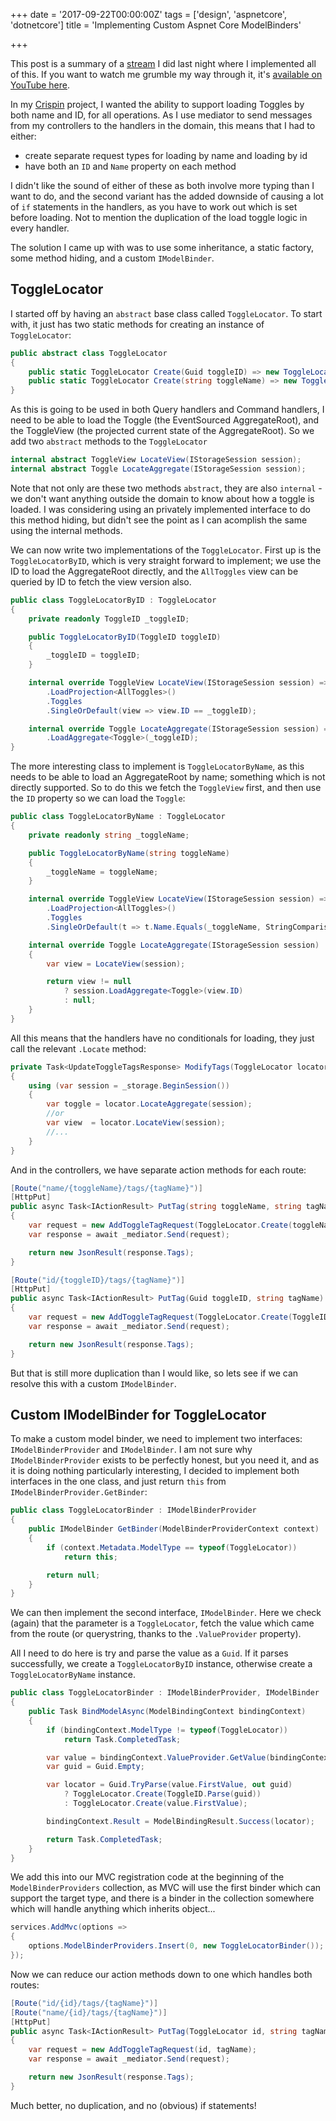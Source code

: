 +++
date = '2017-09-22T00:00:00Z'
tags = ['design', 'aspnetcore', 'dotnetcore']
title = 'Implementing Custom Aspnet Core ModelBinders'

+++

This post is a summary of a [stream](https://twitch.tv/pondidum) I did last night where I implemented all of this.  If you want to watch me grumble my way through it, it's [available on YouTube here](https://www.youtube.com/watch?v=hR213Oxj_xI).

In my [Crispin](https://github.com/pondidum/crispin) project, I wanted the ability to support loading Toggles by both name and ID, for all operations.  As I use mediator to send messages from my controllers to the handlers in the domain, this means that I had to either:

* create separate request types for loading by name and loading by id
* have both an `ID` and `Name` property on each method

I didn't like the sound of either of these as both involve more typing than I want to do, and the second variant has the added downside of causing a lot of `if` statements in the handlers, as you have to work out which is set before loading.  Not to mention the duplication of the load toggle logic in every handler.

The solution I came up with was to use some inheritance, a static factory, some method hiding, and a custom `IModelBinder`.

## ToggleLocator

I started off by having an `abstract` base class called `ToggleLocator`.  To start with, it just has two static methods for creating an instance of `ToggleLocator`:

```csharp
public abstract class ToggleLocator
{
	public static ToggleLocator Create(Guid toggleID) => new ToggleLocatorByID(toggleID);
	public static ToggleLocator Create(string toggleName) => new ToggleLocatorByName(toggleName);
}
```

As this is going to be used in both Query handlers and Command handlers, I need to be able to load the Toggle (the EventSourced AggregateRoot), and the ToggleView (the projected current state of the AggregateRoot).  So we add two `abstract` methods to the `ToggleLocator`

```csharp
internal abstract ToggleView LocateView(IStorageSession session);
internal abstract Toggle LocateAggregate(IStorageSession session);
```

Note that not only are these two methods `abstract`, they are also `internal` - we don't want anything outside the domain to know about how a toggle is loaded.  I was considering using an privately implemented interface to do this method hiding, but didn't see the point as I can acomplish the same using the internal methods.

We can now write two implementations of the `ToggleLocator`.  First up is the `ToggleLocatorByID`, which is very straight forward to implement; we use the ID to load the AggregateRoot directly, and the `AllToggles` view can be queried by ID to fetch the view version also.

```csharp
public class ToggleLocatorByID : ToggleLocator
{
	private readonly ToggleID _toggleID;

	public ToggleLocatorByID(ToggleID toggleID)
	{
		_toggleID = toggleID;
	}

	internal override ToggleView LocateView(IStorageSession session) => session
		.LoadProjection<AllToggles>()
		.Toggles
		.SingleOrDefault(view => view.ID == _toggleID);

	internal override Toggle LocateAggregate(IStorageSession session) => session
		.LoadAggregate<Toggle>(_toggleID);
}
```

The more interesting class to implement is `ToggleLocatorByName`, as this needs to be able to load an AggregateRoot by name; something which is not directly supported.  So to do this we fetch the `ToggleView` first, and then use the `ID` property so we can load the `Toggle`:

```csharp
public class ToggleLocatorByName : ToggleLocator
{
	private readonly string _toggleName;

	public ToggleLocatorByName(string toggleName)
	{
		_toggleName = toggleName;
	}

	internal override ToggleView LocateView(IStorageSession session) => session
		.LoadProjection<AllToggles>()
		.Toggles
		.SingleOrDefault(t => t.Name.Equals(_toggleName, StringComparison.OrdinalIgnoreCase));

	internal override Toggle LocateAggregate(IStorageSession session)
	{
		var view = LocateView(session);

		return view != null
			? session.LoadAggregate<Toggle>(view.ID)
			: null;
	}
}
```

All this means that the handlers have no conditionals for loading, they just call the relevant `.Locate` method:

```csharp
private Task<UpdateToggleTagsResponse> ModifyTags(ToggleLocator locator, Action<Toggle> modify)
{
	using (var session = _storage.BeginSession())
	{
		var toggle = locator.LocateAggregate(session);
		//or
		var view  = locator.LocateView(session);
		//...
	}
}
```

And in the controllers, we have separate action methods for each route:

```csharp
[Route("name/{toggleName}/tags/{tagName}")]
[HttpPut]
public async Task<IActionResult> PutTag(string toggleName, string tagName)
{
	var request = new AddToggleTagRequest(ToggleLocator.Create(toggleName), tagName);
	var response = await _mediator.Send(request);

	return new JsonResult(response.Tags);
}

[Route("id/{toggleID}/tags/{tagName}")]
[HttpPut]
public async Task<IActionResult> PutTag(Guid toggleID, string tagName)
{
	var request = new AddToggleTagRequest(ToggleLocator.Create(ToggleID.Parse(toggleID)), tagName);
	var response = await _mediator.Send(request);

	return new JsonResult(response.Tags);
}
```

But that is still more duplication than I would like, so lets see if we can resolve this with a custom `IModelBinder`.

## Custom IModelBinder for ToggleLocator

To make a custom model binder, we need to implement two interfaces: `IModelBinderProvider` and `IModelBinder`.  I am not sure why `IModelBinderProvider` exists to be perfectly honest, but you need it, and as it is doing nothing particularly interesting, I decided to implement both interfaces in the one class, and just return `this` from `IModelBinderProvider.GetBinder`:

```csharp
public class ToggleLocatorBinder : IModelBinderProvider
{
	public IModelBinder GetBinder(ModelBinderProviderContext context)
	{
		if (context.Metadata.ModelType == typeof(ToggleLocator))
			return this;

		return null;
	}
}
```

We can then implement the second interface, `IModelBinder`.  Here we check (again) that the parameter is a `ToggleLocator`, fetch the value which came from the route (or querystring, thanks to the `.ValueProvider` property).

All I need to do here is try and parse the value as a `Guid`.  If it parses successfully, we create a `ToggleLocatorByID` instance, otherwise create a `ToggleLocatorByName` instance.

```csharp
public class ToggleLocatorBinder : IModelBinderProvider, IModelBinder
{
	public Task BindModelAsync(ModelBindingContext bindingContext)
	{
		if (bindingContext.ModelType != typeof(ToggleLocator))
			return Task.CompletedTask;

		var value = bindingContext.ValueProvider.GetValue(bindingContext.FieldName);
		var guid = Guid.Empty;

		var locator = Guid.TryParse(value.FirstValue, out guid)
			? ToggleLocator.Create(ToggleID.Parse(guid))
			: ToggleLocator.Create(value.FirstValue);

		bindingContext.Result = ModelBindingResult.Success(locator);

		return Task.CompletedTask;
	}
}
```

We add this into our MVC registration code at the beginning of the `ModelBinderProviders` collection, as MVC will use the first binder which can support the target type, and there is a binder in the collection somewhere which will handle anything which inherits object...

```csharp
services.AddMvc(options =>
{
	options.ModelBinderProviders.Insert(0, new ToggleLocatorBinder());
});
```

Now we can reduce our action methods down to one which handles both routes:

```csharp
[Route("id/{id}/tags/{tagName}")]
[Route("name/{id}/tags/{tagName}")]
[HttpPut]
public async Task<IActionResult> PutTag(ToggleLocator id, string tagName)
{
	var request = new AddToggleTagRequest(id, tagName);
	var response = await _mediator.Send(request);

	return new JsonResult(response.Tags);
}
```

Much better, no duplication, and no (obvious) if statements!
